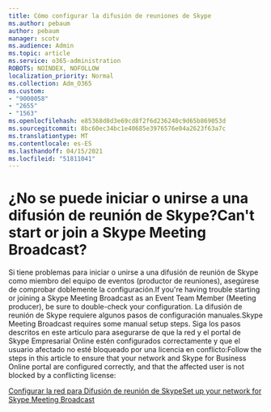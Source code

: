 ```yaml
---
title: Cómo configurar la difusión de reuniones de Skype
ms.author: pebaum
author: pebaum
manager: scotv
ms.audience: Admin
ms.topic: article
ms.service: o365-administration
ROBOTS: NOINDEX, NOFOLLOW
localization_priority: Normal
ms.collection: Adm_O365
ms.custom:
- "9000058"
- "2655"
- "1563"
ms.openlocfilehash: e85368d8d3e69cd8f2f6d236240c9d65b869053d
ms.sourcegitcommit: 8bc60ec34bc1e40685e3976576e04a2623f63a7c
ms.translationtype: MT
ms.contentlocale: es-ES
ms.lasthandoff: 04/15/2021
ms.locfileid: "51811041"
---
```

# <a name="cant-start-or-join-a-skype-meeting-broadcast"></a><span data-ttu-id="7d6ae-102">¿No se puede iniciar o unirse a una difusión de reunión de Skype?</span><span class="sxs-lookup"><span data-stu-id="7d6ae-102">Can't start or join a Skype Meeting Broadcast?</span></span>

<span data-ttu-id="7d6ae-103">Si tiene problemas para iniciar o unirse a una difusión de reunión de Skype como miembro del equipo de eventos (productor de reuniones), asegúrese de comprobar doblemente la configuración.</span><span class="sxs-lookup"><span data-stu-id="7d6ae-103">If you're having trouble starting or joining a Skype Meeting Broadcast as an Event Team Member (Meeting producer), be sure to double-check your configuration.</span></span> <span data-ttu-id="7d6ae-104">La difusión de reunión de Skype requiere algunos pasos de configuración manuales.</span><span class="sxs-lookup"><span data-stu-id="7d6ae-104">Skype Meeting Broadcast requires some manual setup steps.</span></span> <span data-ttu-id="7d6ae-105">Siga los pasos descritos en este artículo para asegurarse de que la red y el portal de Skype Empresarial Online estén configurados correctamente y que el usuario afectado no esté bloqueado por una licencia en conflicto:</span><span class="sxs-lookup"><span data-stu-id="7d6ae-105">Follow the steps in this article to ensure that your network and Skype for Business Online portal are configured correctly, and that the affected user is not blocked by a conflicting license:</span></span>

[<span data-ttu-id="7d6ae-106">Configurar la red para Difusión de reunión de Skype</span><span class="sxs-lookup"><span data-stu-id="7d6ae-106">Set up your network for Skype Meeting Broadcast</span></span>](https://docs.microsoft.com/SkypeForBusiness/set-up-your-network-for-skype-meeting-broadcast/set-up-your-network-for-skype-meeting-broadcast)